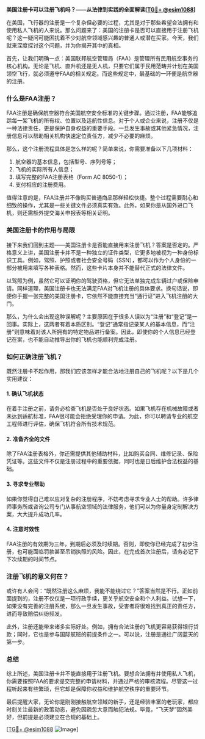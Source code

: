 **美国注册卡可以注册飞机吗？——从法律到实践的全面解读[[TG💪+ @esim1088](https://t.me/s/esim1088)]**

在美国，飞行器的注册是一个复杂但必要的过程，尤其是对于那些希望合法拥有和使用私人飞机的人来说。那么问题来了：美国的注册卡是否可以直接用于注册飞机呢？这一疑问可能困扰着不少对航空领域感兴趣的普通人或潜在买家。今天，我们就来深度探讨这个问题，并为你揭开其中的真相。

首先，让我们明确一点：美国联邦航空管理局（FAA）是管理所有民用航空事务的核心机构。无论是飞机、直升机还是无人机，只要它们属于民用范畴并计划在美国领空飞行，就必须遵守FAA的相关规定。而这些规定中，最基础的一环便是航空器的注册。

### **什么是FAA注册？**

FAA注册是确保航空器符合美国航空安全标准的关键步骤。通过注册，FAA能够追踪每一架飞机的所有权、位置以及适航性信息。对于个人或企业来说，注册不仅是一种法律责任，更是保护自身权益的重要手段。一旦发生事故或其他紧急情况，注册信息可以帮助相关机构快速定位责任方，减少不必要的麻烦。

那么，这个注册流程具体是怎么样的呢？简单来说，你需要准备以下几项材料：
1. 航空器的基本信息，包括型号、序列号等；
2. 飞机的实际所有人信息；
3. 填写完整的FAA注册表格（Form AC 8050-1）；
4. 支付相应的注册费用。

值得注意的是，FAA注册并不像购买普通商品那样轻松快捷。整个过程需要耐心和细致的操作，尤其是一些关键文件必须真实有效。此外，如果你是从国外进口飞机，则还需额外提交海关申报表等相关证明。

### **美国注册卡的作用与局限**

接下来我们回到主题——美国注册卡是否能直接用来注册飞机？答案是否定的。严格意义上讲，美国注册卡并不是一种独立的证件类型，它更多地被视为一种身份标识工具。例如，驾照、护照或者社会安全号码（SSN），都可以作为个人身份的一部分被用来填写各种表格。然而，这些卡片本身并不能替代正式的法律文件。

以驾照为例，虽然它可以证明你的驾驶资格，但它无法单独完成车辆过户或保险申请。同样道理，美国注册卡也无法满足FAA对飞机注册的具体要求。换句话说，即便你手握一张完整的美国注册卡，它依然不能直接充当“通行证”进入飞机注册的大门。

那么，为什么会出现这种误解呢？主要原因在于很多人误以为“注册”和“登记”是一回事。实际上，这两者有着本质区别。“登记”通常指记录某人的基本信息，而“注册”则意味着对该人所拥有的特定物品进行备案。因此，即使你的个人信息已经登记在案，也不能自动推导出你的飞机也能顺利完成注册。

### **如何正确注册飞机？**

既然注册卡不起作用，那我们应该怎样才能合法地注册自己的飞机呢？以下是几个实用建议：

#### **1. 确认飞机状态**
在着手注册之前，请务必检查飞机是否处于良好状态。如果飞机存在机械故障或者未达到适航标准，FAA很可能会拒绝受理你的申请。为此，你可以聘请专业的航空工程师进行评估，确保飞机符合所有技术规范。

#### **2. 准备齐全的文件**
除了FAA注册表格外，你还需提供其他辅助材料，比如购买合同、维修记录、保险凭证等。这些文件不仅是注册过程中的重要依据，同时也是日后维护合法权益的基础。

#### **3. 寻求专业帮助**
如果你觉得自己难以应对复杂的注册程序，不妨考虑寻求专业人士的帮助。许多律师事务所或咨询公司专门从事航空领域的法律服务，他们可以为你量身定制解决方案，大大提升成功几率。

#### **4. 注意时效性**
FAA注册的有效期为三年，到期后必须及时续期。否则，即使你已经完成了初步注册，也可能面临罚款甚至吊销执照的风险。因此，在完成首次注册后，请务必记下下次续期的时间节点。

### **注册飞机的意义何在？**

或许有人会问：“既然注册这么麻烦，我能不能绕过它？”答案当然是不行。正如前面提到的，注册不仅仅是一项行政手续，更关乎航空安全和个人利益。试想一下，如果没有完善的注册系统，那么一旦发生事故，受害者将很难找到真正的责任方，进而导致赔偿纠纷频发。

此外，注册还能带来诸多实际好处。例如，拥有合法注册的飞机更容易获得银行贷款；同时，它也是参与国际航班的前提条件之一。可以说，注册是通往广阔蓝天的第一步。

### **总结**

综上所述，美国注册卡并不能直接用于注册飞机。要想合法拥有并使用私人飞机，你需要按照FAA的要求提交完整的申请材料，并通过严格的审核流程。尽管这一过程听起来有些繁琐，但它却是保障你权益和维护航空秩序的重要环节。

最后提醒大家，无论你是刚刚接触航空领域的新手，还是经验丰富的老玩家，都应时刻关注最新的政策动态，避免因疏忽大意而触犯法规。毕竟，“飞天梦”固然美好，但前提是必须建立在合规的基础上。

[[TG💪+ @esim1088](https://t.me/s/esim1088) ![Image](https://i.postimg.cc/4NQfJmqS/Snipaste-2025-05-13-00-14-12.png)]